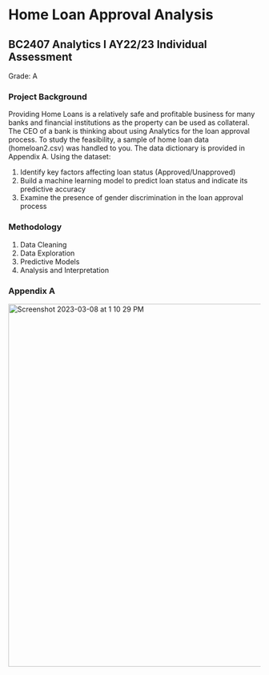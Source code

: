 # Home Loan Approval Analysis
## BC2407 Analytics I AY22/23 Individual Assessment
Grade: A

### Project Background
Providing Home Loans is a relatively safe and profitable business for many banks and financial institutions as the property can be used as collateral. The CEO of a bank is thinking about using Analytics for the loan approval process.
To study the feasibility, a sample of home loan data (homeloan2.csv) was handled to you. The data dictionary is provided in Appendix A.
Using the dataset:  
1. Identify key factors affecting loan status (Approved/Unapproved)
2. Build a machine learning model to predict loan status and indicate its predictive accuracy
3. Examine the presence of gender discrimination in the loan approval process

### Methodology 
1. Data Cleaning
2. Data Exploration 
3. Predictive Models
4. Analysis and Interpretation

### Appendix A
<img width="725" alt="Screenshot 2023-03-08 at 1 10 29 PM" src="https://user-images.githubusercontent.com/127172296/223624994-9022e56f-089e-448b-bc45-881b0310d793.png">
